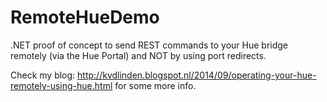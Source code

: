 RemoteHueDemo
=============

.NET proof of concept to send REST commands to your Hue bridge remotely (via the Hue Portal) and NOT by using port redirects.

Check my blog: http://kvdlinden.blogspot.nl/2014/09/operating-your-hue-remotely-using-hue.html for some more info.

